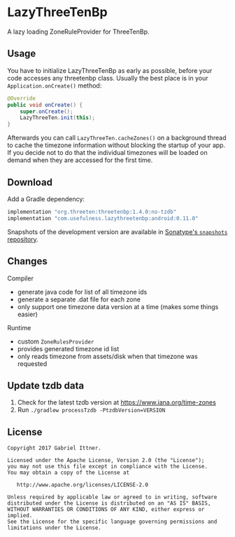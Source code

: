 # LazyThreeTenBp

A lazy loading ZoneRuleProvider for ThreeTenBp.

## Usage

You have to initialize LazyThreeTenBp as early as possible, before your code accesses any threetenbp
class. Usually the best place is in your `Application.onCreate()` method:

```java
@Override
public void onCreate() {
    super.onCreate();
    LazyThreeTen.init(this);
}
```

Afterwards you can call `LazyThreeTen.cacheZones()` on a background thread to cache the timezone
information without blocking the startup of your app. If you decide not to do that the individual
timezones will be loaded on demand when they are accessed for the first time.

## Download

Add a Gradle dependency:

```groovy
implementation "org.threeten:threetenbp:1.4.0:no-tzdb"
implementation "com.usefulness.lazythreetenbp:android:0.11.0"
```

Snapshots of the development version are available in [Sonatype's `snapshots` repository][snap].

## Changes

Compiler
- generate java code for list of all timezone ids
- generate a separate .dat file for each zone
- only support one timezone data version at a time (makes some things easier)

Runtime
- custom `ZoneRulesProvider`
- provides generated timezone id list
- only reads timezone from assets/disk when that timezone was requested

## Update tzdb data

1. Check for the latest tzdb version at https://www.iana.org/time-zones
2. Run `./gradlew processTzdb -PtzdbVersion=VERSION`

## License

```
Copyright 2017 Gabriel Ittner.

Licensed under the Apache License, Version 2.0 (the "License");
you may not use this file except in compliance with the License.
You may obtain a copy of the License at

   http://www.apache.org/licenses/LICENSE-2.0

Unless required by applicable law or agreed to in writing, software
distributed under the License is distributed on an "AS IS" BASIS,
WITHOUT WARRANTIES OR CONDITIONS OF ANY KIND, either express or implied.
See the License for the specific language governing permissions and
limitations under the License.
```



 [snap]: https://oss.sonatype.org/content/repositories/snapshots/
